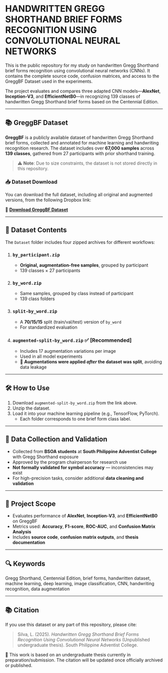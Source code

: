 # HANDWRITTEN GREGG SHORTHAND BRIEF FORMS RECOGNITION USING CONVOLUTIONAL NEURAL NETWORKS

This is the public repository for my study on handwritten Gregg Shorthand brief forms recognition using convolutional neural networks (CNNs). It contains the complete source code, confusion matrices, and access to the GreggBF Dataset used in the experiments.

The project evaluates and compares three adapted CNN models—**AlexNet**, **Inception-V3**, and **EfficientNetB0**—in recognizing 139 classes of handwritten Gregg Shorthand brief forms based on the Centennial Edition.

---

## 📚 GreggBF Dataset

**GreggBF** is a publicly available dataset of handwritten Gregg Shorthand brief forms, collected and annotated for machine learning and handwriting recognition research. The dataset includes over **67,000 samples** across **139 classes**, gathered from 27 participants with prior shorthand training.

> ⚠️ **Note**: Due to size constraints, the dataset is not stored directly in this repository.

### 📥 Dataset Download

You can download the full dataset, including all original and augmented versions, from the following Dropbox link:

🔗 **[Download GreggBF Dataset](https://www.dropbox.com/scl/fo/76ciws7z0vtb3glgi9ixf/AIYCkYsANxKnzlj0r7xV2KE?rlkey=po4uefua5s70qj5bll6zqnfd9&st=m7eoel5r&dl=0)**

---

## 📁 Dataset Contents

The `Dataset` folder includes four zipped archives for different workflows:

1. ### `by_participant.zip`
   - **Original, augmentation-free samples**, grouped by participant  
   - 139 classes × 27 participants

2. ### `by_word.zip`
   - Same samples, grouped by class instead of participant  
   - 139 class folders

3. ### `split-by_word.zip`
   - A **70/15/15** split (train/val/test) version of `by_word`  
   - For standardized evaluation

4. ### `augmented-split-by_word.zip` ✅ **[Recommended]**
   - Includes 17 augmentation variations per image  
   - Used in all model experiments  
   - 📌 **Augmentations were applied *after* the dataset was split**, avoiding data leakage

---

## 🛠️ How to Use

1. Download `augmented-split-by_word.zip` from the link above.
2. Unzip the dataset.
3. Load it into your machine learning pipeline (e.g., TensorFlow, PyTorch).  
   - Each folder corresponds to one brief form class label.

---

## 📝 Data Collection and Validation

- Collected from **BSOA students** at **South Philippine Adventist College** with Gregg Shorthand exposure
- Approved by the program chairperson for research use
- **Not formally validated for symbol accuracy** — inconsistencies may exist
- For high-precision tasks, consider additional **data cleaning and validation**

---

## 📘 Project Scope

- Evaluates performance of **AlexNet**, **Inception-V3**, and **EfficientNetB0** on GreggBF
- Metrics used: **Accuracy**, **F1-score**, **ROC-AUC**, and **Confusion Matrix Analysis**
- Includes **source code**, **confusion matrix outputs**, and **thesis documentation**

---

## 🔍 Keywords

Gregg Shorthand, Centennial Edition, brief forms, handwritten dataset, machine learning, deep learning, image classification, CNN, handwriting recognition, data augmentation

---

## 📚 Citation

If you use this dataset or any part of this repository, please cite:

> Silva, L. (2025). *Handwritten Gregg Shorthand Brief Forms Recognition Using Convolutional Neural Networks* (Unpublished undergraduate thesis). South Philippine Adventist College.

📌 This work is based on an undergraduate thesis currently in preparation/submission. The citation will be updated once officially archived or published.

